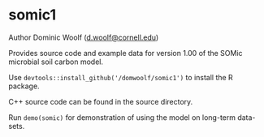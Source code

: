 # somic1

Author Dominic Woolf (d.woolf@cornell.edu)

Provides source code and example data for version 1.00 of the SOMic microbial soil carbon model.

Use `devtools::install_github('/domwoolf/somic1')` to install the R package.

C++ source code can be found in the source directory.

Run `demo(somic)` for demonstration of using the model on long-term data-sets.
